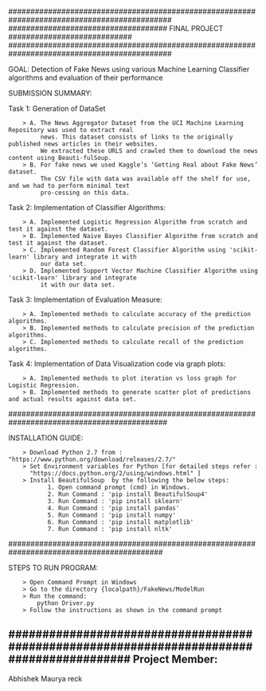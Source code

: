 #############################################################################################
####################################        FINAL PROJECT        ############################
#############################################################################################

 GOAL: Detection of Fake News using various Machine Learning Classifier algorithms and evaluation of their 
	   performance

 SUBMISSION SUMMARY:

 Task 1: Generation of DataSet

		> A. The News Aggregator Dataset from the UCI Machine Learning Repository was used to extract real 
		     news. This dataset consists of links to the originally published news articles in their websites.
			 We extracted these URLS and crawled them to download the news content using Beauti-fulSoup.
		> B. For fake news we used Kaggle’s ‘Getting Real about Fake News’ dataset.
			 The CSV file with data was available off the shelf for use, and we had to perform minimal text
			 pro-cessing on this data.
		  
 Task 2: Implementation of Classifier Algorithms:

		> A. Implemented Logistic Regression Algorithm from scratch and test it against the dataset.
		> B. Implemented Naive Bayes Classifier Algorithm from scratch and test it against the dataset.
		> C. Implemented Random Forest Classifier Algorithm using 'scikit-learn' library and integrate it with 
		     our data set.
		> D. Implemented Support Vector Machine Classifier Algorithm using 'scikit-learn' library and integrate 
		     it with our data set.

 Task 3: Implementation of Evaluation Measure:
 	  
 	  	> A. Implemented methods to calculate accuracy of the prediction algorithms.
		> B. Implemented methods to calculate precision of the prediction algorithms.
		> C. Implemented methods to calculate recall of the prediction algorithms.

Task 4: Implementation of Data Visualization code via graph plots:
	
		> A. Implemented methods to plot iteration vs loss graph for Logistic Regression.
		> B. Implemented methods to generate scatter plot of predictions and actual results against data set.
 	  

		
############################################################################################	

 INSTALLATION GUIDE:

		> Download Python 2.7 from : "https://www.python.org/download/releases/2.7/"
		> Set Environment variables for Python [for detailed steps refer : 
		  "https://docs.python.org/2/using/windows.html" ]
		> Install BeautifulSoup  by the following the below steps:
		       1. Open command prompt (cmd) in Windows.
		       2. Run Command : 'pip install BeautifulSoup4'
			   3. Run Command : 'pip install sklearn'
			   4. Run Command : 'pip install pandas'
			   5. Run Command : 'pip install numpy'
			   6. Run Command : 'pip install matplotlib'
			   7. Run Command : 'pip install nltk'
		       
###########################################################################################


 STEPS TO RUN PROGRAM:

		> Open Command Prompt in Windows
		> Go to the directory {localpath}/FakeNews/ModelRun
		> Run the command:
			python Driver.py
		> Follow the instructions as shown in the command prompt

##########################################################################################
Project Member:
----------------
Abhishek Maurya
reck
